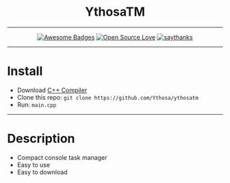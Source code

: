 <h1 align="center">YthosaTM</h1>
<div align="center">
  
---

[![Awesome Badges](https://img.shields.io/badge/badges-awesome-green.svg)](https://github.com/ythosa)
[![Open Source Love](https://badges.frapsoft.com/os/v1/open-source.png?v=103)](https://github.com/ellerbrock/open-source-badges/)
[![saythanks](https://img.shields.io/badge/say-thanks-ff69b4.svg)](https://vk.com/ythosa)
    
---

</div>

# Install
-   Download [C++ Compiler](https://visualstudio.microsoft.com/ru/vs/features/cplusplus/)
-   Clone this repo: `git clone https://github.com/Ythosa/ythosatm`
-   Run: `main.cpp`

---

# Description
-    Compact console task manager
-    Easy to use
-    Easy to download
